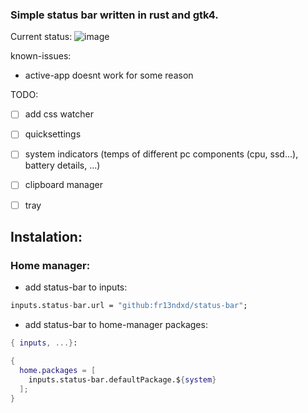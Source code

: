 ### Simple status bar written in rust and gtk4.

Current status:
![image](https://github.com/user-attachments/assets/7b14d74c-6f6d-4442-a61f-8732bb87bba3)


known-issues:
- active-app doesnt work for some reason

TODO:
- [ ] add css watcher
- [ ] quicksettings
- [ ] system indicators (temps of different pc components (cpu, ssd...), battery details, ...)
- [ ] clipboard manager
- [ ] tray


## Instalation:
### Home manager:
- add status-bar to inputs:
```nix
inputs.status-bar.url = "github:fr13ndxd/status-bar";
```
- add status-bar to home-manager packages:
```nix
{ inputs, ...}:

{
  home.packages = [
    inputs.status-bar.defaultPackage.${system}
  ];
}

```
